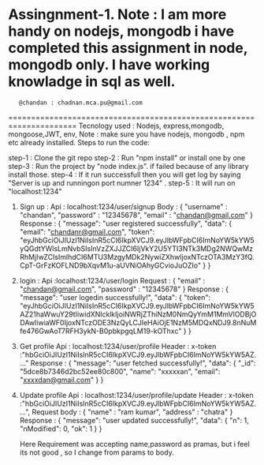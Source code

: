 
Assingnment-1. 
Note : I am more handy on nodejs, mongodb i have completed this assignment in node, mongodb only.
I have working knowladge in sql as well.
=====================================================================
       @chandan : chadnan.mca.pu@gmail.com
=====================================================================
Tecnology used : Nodejs, express,mongodb, mongoose,JWT, env,
Note : make sure you have nodejs, mongodb , npm etc already installed.
Steps to run the code: 

step-1 : Clone the git repo
step-2 : Run "npm install" or install one by one
step-3 : Run the project by "node index.js". if failed because of any library install those.
step-4 : If it run successfull then you will get log by saying "Server is up and runningon port numner 1234" .
step-5 : It will run on "localhost:1234"



1. Sign up : 
     Api : localhost:1234/user/signup
     Body : {
        "username" : "chandan",
        "password" : "12345678",
        "email" : "chandan@gmail.com"
    }
    Response :
        {
        "message": "user registered successfully",
        "data": {
            "email": "chandanr@gmail.com",
            "token": "eyJhbGciOiJIUzI1NiIsInR5cCI6IkpXVCJ9.eyJlbWFpbCI6ImNoYW5kYW5yQGdtYWlsLmNvbSIsInVzZXJJZCI6IjVkY2U5YTI3NTk3MDg2NWQwMzRhMjIwZCIsImlhdCI6MTU3MzgyMDk2NywiZXhwIjoxNTczOTA3MzY3fQ.CpT-GrFzKOFLND9bXqvM1u-aUVNiOAhyGCvioJuOZIo"
        }
    }
2. login : 
    Api :localhost:1234/user/login 
    Request :
        {
            "email" : "chandan@gmail.com",
            "password" : "12345678"
        }
    Response : 
        {
        "message": "user logedin successfully!",
        "data": {
            "token": "eyJhbGciOiJIUzI1NiIsInR5cCI6IkpXVCJ9.eyJlbWFpbCI6ImNoYW5kYW5AZ21haWwuY29tIiwidXNlcklkIjoiNWRjZThiNzM0NmQyYmM1MmVlODBjODAwIiwiaWF0IjoxNTczODE3NzQyLCJleHAiOjE1NzM5MDQxNDJ9.8nNuMfe476GwAoT7RFH3ykN-B0pbkpgqLM19-kOThxc"
        }
    } 

3. Get profile
   Api : localhost:1234/user/profile
   Header : x-token :"hbGciOiJIUzI1NiIsInR5cCI6IkpXVCJ9.eyJlbWFpbCI6ImNoYW5kYW5AZ...."
   Response : {
        "message": "user fetched successfully!",
        "data": {
            "_id": "5dce8b7346d2bc52ee80c800",
            "name": "xxxxxan",
            "email": "xxxxdan@gmail.com"
        }
    }
    
4. Update profile
    Api : localhost:1234/user/profile/update
    Header : x-token :"hbGciOiJIUzI1NiIsInR5cCI6IkpXVCJ9.eyJlbWFpbCI6ImNoYW5kYW5AZ....",
    Request body : {
        "name" : "ram kumar",
        "address" : "chatra"
    }
    Response : {
        "message": "user updated successfully!",
        "data": {
            "n": 1,
            "nModified": 0,
            "ok": 1
        }
    }

    Here Requirement was accepting name,password as pramas, but i feel its not good ,
    so I change from params to body.